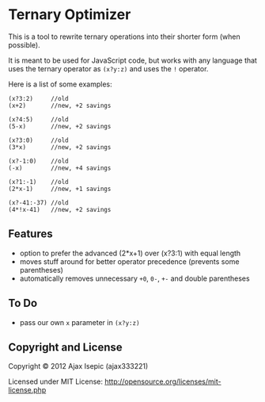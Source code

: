 Ternary Optimizer
================

This is a tool to rewrite ternary operations into their shorter form (when possible).

It is meant to be used for JavaScript code, but works with any language that uses the ternary operator as `(x?y:z)` and uses the `!` operator.

Here is a list of some examples:
	
	(x?3:2)     //old
	(x+2)       //new, +2 savings
	
	(x?4:5)     //old
	(5-x)       //new, +2 savings
	
	(x?3:0)     //old
	(3*x)       //new, +2 savings
	
	(x?-1:0)    //old
	(-x)        //new, +4 savings
	
	(x?1:-1)    //old
	(2*x-1)     //new, +1 savings
	
	(x?-41:-37) //old
	(4*!x-41)   //new, +2 savings

Features
-------------

- option to prefer the advanced (2*x+1) over (x?3:1) with equal length
- moves stuff around for better operator precedence (prevents some parentheses)
- automatically removes unnecessary `+0`, `0-`, `+-` and double parentheses

To Do
-------------

- pass our own `x` parameter in `(x?y:z)`

Copyright and License
-------------

Copyright © 2012 Ajax Isepic (ajax333221)

Licensed under MIT License: http://opensource.org/licenses/mit-license.php
